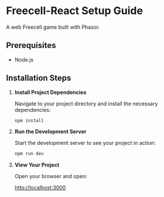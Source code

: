 # Freecell-React Setup Guide

A web Freecell game built with Phasor.

## Prerequisites

- Node.js

## Installation Steps

1. **Install Project Dependencies**

   Navigate to your project directory and install the necessary dependencies:

   ```bash
   npm install
   ```

1. **Run the Development Server**

   Start the development server to see your project in action:

   ```bash
   npm run dev
   ```

1. **View Your Project**

   Open your browser and open:

   [http://localhost:3000](http://localhost:3000)
